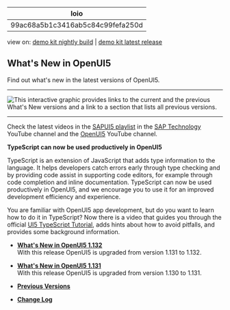<!-- loio99ac68a5b1c3416ab5c84c99fefa250d -->

| loio |
| -----|
| 99ac68a5b1c3416ab5c84c99fefa250d |

<div id="loio">

view on: [demo kit nightly build](https://sdk.openui5.org/nightly/#/topic/99ac68a5b1c3416ab5c84c99fefa250d) | [demo kit latest release](https://sdk.openui5.org/topic/99ac68a5b1c3416ab5c84c99fefa250d)</div>

## What's New in OpenUI5

Find out what's new in the latest versions of OpenUI5.

***

![This interactive graphic provides links to the current and the previous
							What's New versions and a link to a section that lists all previous
							versions.](images/loio60070cbcd0b54f31abc595ab4f5adc0e_LowRes.png)

***

Check the latest videos in the [SAPUI5 playlist](https://www.youtube.com/playlist?list=PLWV533hWWvDmxJM4itQ9o--7rolKgy-1r) in the [SAP Technology](https://www.youtube.com/channel/UC8cXSTGDhiZK5229zi-KTXA) YouTube channel and the [OpenUI5](https://www.youtube.com/user/openui5videos) YouTube channel.

**TypeScript can now be used productively in OpenUI5**

TypeScript is an extension of JavaScript that adds type information to the language. It helps developers catch errors early through type checking and by providing code assist in supporting code editors, for example through code completion and inline documentation. TypeScript can now be used productively in OpenUI5, and we encourage you to use it for an improved development efficiency and experience.

You are familiar with OpenUI5 app development, but do you want to learn how to do it in TypeScript? Now there is a video that guides you through the official [UI5 TypeScript Tutorial](https://sap.github.io/ui5-typescript/), adds hints about how to avoid pitfalls, and provides some background information.



-   **[What's New in OpenUI5 1.132](What_s_New_in_OpenUI5_1_132_bd2e61f.md "With
		this release OpenUI5 is upgraded
		from version 1.131 to 1.132.")**  
With this release OpenUI5 is upgraded from version 1.131 to 1.132.
-   **[What's New in OpenUI5 1.131](What_s_New_in_OpenUI5_1_131_7d24d94.md "With
		this release OpenUI5 is upgraded
		from version 1.130 to 1.131.")**  
With this release OpenUI5 is upgraded from version 1.130 to 1.131.
-   **[Previous Versions](Previous_Versions_6660a59.md "")**  

-   **[Change Log](Change_Log_a6a78b7.md "")**  


